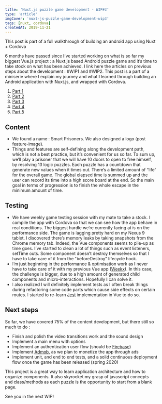 ```yaml
---
title: 'Nuxt.js puzzle game development - WIP#3'
type: 'article'
imgCover: 'nuxt-js-puzzle-game-development-wip3'
tags: [nuxt, cordova]
createdAt: 2019-11-21
---
```


This post is part of a full walkthrough of building an android app using Nuxt + Cordova
<!--more-->

6 months have passed since I’ve started working on what is so far my biggest Vue.js project : a Nuxt.js based Android puzzle game and it’s time to take stock on what has been achieved. I link here the articles on previous steps about the development : #WIP1 and #WIP2.
This post is a part of a miniserie where I explain my journey and what I learned through building an Android application with Nuxt.js, and wrapped with Cordova.

1. [Part 1](/posts/nuxt-js-puzzle-game-development-wip1)
2. [Part 2](/posts/nuxt-js-puzzle-game-development-wip2)
3. [Part 3](/posts/nuxt-js-puzzle-game-development-wip3)
4. [Part 4](/posts/nuxt-js-puzzle-game-development-wip4)
5. [Part 5](/posts/nuxt-js-puzzle-game-development-wip5)

## Content

* We found a name : Smart Prisoners. We also designed a logo (post feature-image).
* Things and features are self-defining along the development path, which is not a best practice, but it’s convenient for us so far. To sum up, we’ll play a prisoner that we will have 10 doors to open to free himself, by resolving 13 logic puzzles. Each puzzle has a countdown that generate new values when it times out. There’s a limited amount of “life” for the overall game. The global elapsed time is summed up and the user can record its time into a high score board at the end. So the main goal in terms of progression is to finish the whole escape in the minimum amount of time.

## Testing

* We have weekly game testing session with my mate to take a stock. I compile the app with Cordova so that we can see how the app behave in real conditions. The biggest hurdle we’re currently facing at is on the performance side. The game is lagging pretty hard on my Nexus 9 tablet. I discovered there’s memory leaks by taking snapshots from the Chrome memory tab. Indeed, the Vue components seems to pile-up as time goes. I’ve started to clean a lot of things such as event listeners, setTime outs. Some component doesn’t destroy themselves so that I have to take care of it from the "beforeDestroy” lifecycle hook.
* I’m just beginning in the performance & optimisation work as I never have to take care of it with my previous Vue app ([Weekx](https://weekx-landing-page.netlify.app)). In this case, the challenge is bigger, due to a high amount of generated child components and micro-interactions. Hopefully I can solve it.
* I also realized I will definitely implement tests as I often break things during refactoring some code parts which cause side effects on certain routes. I started to re-learn [Jest](https://jestjs.io/) implementation in Vue to do so.

## Next steps

So far, we have covered 75% of the content development, but there still so much to do :

* Finish and polish the video transitions work and the sound design
* Implement a main menu with options
* Implement an authentication user flow (should be [Firebase](https://firebase.google.com/))
* Implement [Admob](https://developers.google.com/admob), as we plan to monetize the app through ads
* Implement unit, and end to end tests, and a solid continuous deployment flow once the game has been released (spring 2020)

This project is a great way to learn application architecture and how to organize components. It also skyrocket my grasp of javascript concepts and class/methods as each puzzle is the opportunity to start from a blank page.

See you in the next WIP!